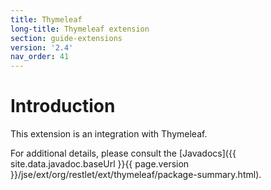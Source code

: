 ```yaml
---
title: Thymeleaf
long-title: Thymeleaf extension
section: guide-extensions
version: '2.4'
nav_order: 41
---
```

# Introduction

This extension is an integration with Thymeleaf.

For additional details, please consult the
[Javadocs]({{ site.data.javadoc.baseUrl }}{{ page.version }}/jse/ext/org/restlet/ext/thymeleaf/package-summary.html).

